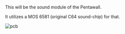 This will be the sound module of the Pentawall.


It utilizes a MOS 6581 (original C64 sound-chip) for that.


![pcb](/sebseb7/eagle/raw/master/SIDInterface/sidModule.png)